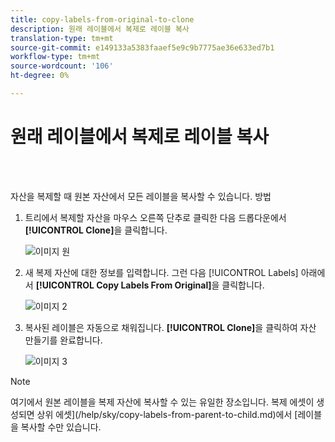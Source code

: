 ```yaml
---
title: copy-labels-from-original-to-clone
description: 원래 레이블에서 복제로 레이블 복사
translation-type: tm+mt
source-git-commit: e149133a5383faaef5e9c9b7775ae36e633ed7b1
workflow-type: tm+mt
source-wordcount: '106'
ht-degree: 0%

---
```



# 원래 레이블에서 복제로 레이블 복사

<br> 

자산을 복제할 때 원본 자산에서 모든 레이블을 복사할 수 있습니다. 방법

1. 트리에서 복제할 자산을 마우스 오른쪽 단추로 클릭한 다음 드롭다운에서 **[!UICONTROL Clone]**&#x200B;을 클릭합니다.

   ![이미지 원](/help/sky/assets/labels/copy-labels-from-original-to-clone/copy-labels-from-original-to-clone-1.jpg)

1. 새 복제 자산에 대한 정보를 입력합니다. 그런 다음 [!UICONTROL Labels] 아래에서 **[!UICONTROL Copy Labels From Original]**&#x200B;을 클릭합니다.

   ![이미지 2](/help/sky/assets/labels/copy-labels-from-original-to-clone/copy-labels-from-original-to-clone-2.jpg)

1. 복사된 레이블은 자동으로 채워집니다. **[!UICONTROL Clone]**&#x200B;을 클릭하여 자산 만들기를 완료합니다.

   ![이미지 3](/help/sky/assets/labels/copy-labels-from-original-to-clone/copy-labels-from-original-to-clone-3.jpg)

>[!NOTE]
>
>여기에서 원본 레이블을 복제 자산에 복사할 수 있는 유일한 장소입니다. 복제 에셋이 생성되면 상위 에셋](/help/sky/copy-labels-from-parent-to-child.md)에서 [레이블을 복사할 수만 있습니다.
